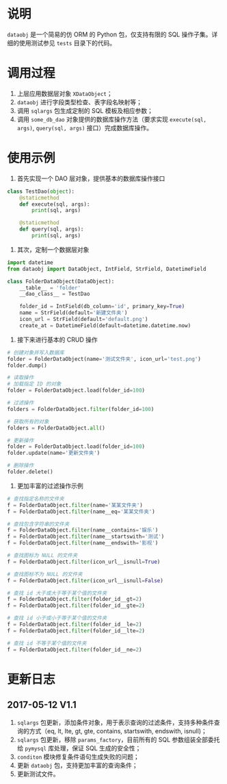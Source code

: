 # 说明
`dataobj` 是一个简易的仿 ORM 的 Python 包，仅支持有限的 SQL 操作子集。详细的使用测试参见 `tests` 目录下的代码。

# 调用过程
1. 上层应用数据层对象 `XDataObject`；
2. `dataobj` 进行字段类型检查、表字段名映射等；
3. 调用 `sqlargs` 包生成定制的 SQL 模板及相应参数；
4. 调用 `some_db_dao` 对象提供的数据库操作方法（要求实现 `execute(sql, args)`, `query(sql, args)` 接口）完成数据库操作。

# 使用示例
1. 首先实现一个 DAO 层对象，提供基本的数据库操作接口

```python
class TestDao(object):
    @staticmethod
    def execute(sql, args):
        print(sql, args)

    @staticmethod
    def query(sql, args):
        print(sql, args)
```


1. 其次，定制一个数据层对象

```python
import datetime
from dataobj import DataObject, IntField, StrField, DatetimeField

class FolderDataObject(DataObject):
    __table__ = 'folder'
    __dao_class__ = TestDao

    folder_id = IntField(db_column='id', primary_key=True)
    name = StrField(default='新建文件夹')
    icon_url = StrField(default='default.png')
    create_at = DatetimeField(default=datetime.datetime.now)
```

1. 接下来进行基本的 CRUD 操作
```python
# 创建对象并写入数据库
folder = FolderDataObject(name='测试文件夹', icon_url='test.png')
folder.dump()

# 读取操作
# 加载指定 ID 的对象
folder = FolderDataObject.load(folder_id=100)

# 过滤操作
folders = FolderDataObject.filter(folder_id=100)

# 获取所有的对象
folders = FolderDataObject.all()

# 更新操作
folder = FolderDataObject.load(folder_id=100)
folder.update(name='更新文件夹')

# 删除操作
folder.delete()
```

1. 更加丰富的过滤操作示例
```python
# 查找指定名称的文件夹
f = FolderDataObject.filter(name='某某文件夹')
f = FolderDataObject.filter(name__eq='某某文件夹')

# 查找包含字符串的文件夹
f = FolderDataObject.filter(name__contains='娱乐')
f = FolderDataObject.filter(name__startswith='测试')
f = FolderDataObject.filter(name__endswith='影视')

# 查找图标为 NULL 的文件夹
f = FolderDataObject.filter(icon_url__isnull=True)

# 查找图标不为 NULL 的文件夹
f = FolderDataObject.filter(icon_url__isnull=False)

# 查找 id 大于或大于等于某个值的文件夹
f = FolderDataObject.filter(folder_id__gt=2)
f = FolderDataObject.filter(folder_id__gte=2)

# 查找 id 小于或小于等于某个值的文件夹
f = FolderDataObject.filter(folder_id__le=2)
f = FolderDataObject.filter(folder_id__lte=2)

# 查找 id 不等于某个值的文件夹
f = FolderDataObject.filter(folder_id__ne=2)
```

# 更新日志
## 2017-05-12 V1.1
1. `sqlargs` 包更新，添加条件对象，用于表示查询的过滤条件，支持多种条件查询的方式（eq, lt, lte, gt, gte, contains, startswith, endswith, isnull)；
1. `sqlargs` 包更新，移除 `params_factory`，目前所有的 SQL 参数组装全部委托给 `pymysql` 库处理，保证 SQL 生成的安全性；
1. `conditon` 模块修复条件语句生成失败的问题；
1. 更新 `dataobj` 包，支持更加丰富的查询条件；
1. 更新测试文件。